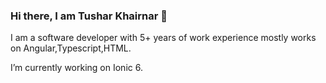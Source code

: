 ### Hi there, I am Tushar Khairnar 👋
I am a software developer with 5+ years of work experience mostly works on Angular,Typescript,HTML.

I’m currently working on Ionic 6. 

<!--
**tussharkhairnar/tussharkhairnar** is a ✨ _special_ ✨ repository because its `README.md` (this file) appears on your GitHub profile.

Here are some ideas to get you started:

- 🔭 I’m currently working on Ionic 6


- 📫 How to reach me: ...


-->
